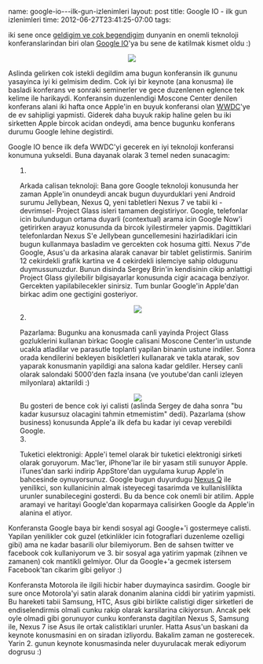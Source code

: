 name: google-io---ilk-gun-izlenimleri
layout: post
title: Google IO - ilk gun izlenimleri
time: 2012-06-27T23:41:25-07:00
tags: 

<p>iki sene once <a href="http://blog.tayfunsen.com/2010/06/google-io-ve-mobil-gelecek.html">geldigim ve cok begendigim</a> dunyanin en onemli teknoloji konferanslarindan biri olan <a href="https://developers.google.com/events/io/">Google IO</a>'ya bu sene de katilmak kismet oldu :)</p>

<div class="seperator" style="clear: both; text-align: center;"><img src="https://lh5.googleusercontent.com/-FERN_rrYspQ/T-v54tQ_sdI/AAAAAAAAAew/yt4543d2WpM/s400/IMG_20120627_232716.jpg" /></div>

<p>Aslinda gelirken cok istekli degildim ama bugun konferansin ilk gununu yasayinca iyi ki gelmisim dedim. Cok iyi bir keynote (ana konusma) ile basladi konferans ve sonraki seminerler ve gece duzenlenen eglence tek kelime ile harikaydi. Konferansin duzenlendigi Moscone Center denilen konferans alani iki hafta once Apple'in en buyuk konferansi olan <a href="http://en.wikipedia.org/wiki/WWDC">WWDC</a>'ye de ev sahipligi yapmisti. Giderek daha buyuk rakip haline gelen bu iki sirketten Apple bircok acidan ondeydi, ama bence bugunku konferans durumu Google lehine degistirdi.</p>

<p>Google IO bence ilk defa WWDC'yi gecerek en iyi teknoloji konferansi konumuna yukseldi. Buna dayanak olarak 3 temel neden sunacagim:</p>
<ol style="list-style-position: inside;"><li><p>Arkada calisan teknoloji: Bana gore Google teknoloji konusunda her zaman Apple'in onundeydi ancak bugun duyurduklari yeni Android surumu Jellybean, Nexus Q, yeni tabletleri Nexus 7 ve tabii ki -devrimsel- Project Glass isleri tamamen degistiriyor. Google, telefonlar icin bulundugun ortama duyarli (contextual) arama icin Google Now'i getirirken arayuz konusunda da bircok iyilestirmeler yapmis. Dagittiklari telefonlardan Nexus S'e Jellybean guncellemesini hazirladiklari icin bugun kullanmaya basladim ve gercekten cok hosuma gitti. Nexus 7'de Google, Asus'u da arkasina alarak canavar bir tablet gelistirmis. Sanirim 12 cekirdekli grafik kartina ve 4 cekirdekli islemciye sahip oldugunu duymussunuzdur. Bunun disinda Sergey Brin'in kendisinin cikip anlattigi Project Glass giyilebilir bilgisayarlar konusunda cigir acacaga benziyor. Gercekten yapilabilecekler sinirsiz. Tum bunlar Google'in Apple'dan birkac adim one gectigini gosteriyor.</p>
  <div class="seperator" style="clear: both; text-align: center;"><img src="https://lh6.googleusercontent.com/-fa9cSdOtVWE/T-wHDU1QlHI/AAAAAAAAAfI/pktmm5petao/s400/DSCF0199.JPG" /></div>
  </li>
  <li><p>Pazarlama: Bugunku ana konusmada canli yayinda Project Glass gozluklerini kullanan birkac Google calisani Moscone Center'in ustunde ucakla atladilar ve parasutle toplanti yapilan binanin ustune indiler. Sonra orada kendilerini bekleyen bisikletleri kullanarak ve takla atarak, sov yaparak konusmanin yapildigi ana salona kadar geldiler. Hersey canli olarak salondaki 5000'den fazla insana (ve youtube'dan canli izleyen milyonlara) aktarildi :)</p>
  <div class="seperator" style="clear: both; text-align: center;"><img src="https://lh3.googleusercontent.com/-vYGEtKKDfh8/T-wFxh6EhLI/AAAAAAAAAfA/ZZ6Ye_OS7Wc/s400/DSCF0149.JPG" /></div>
Bu gosteri de bence cok iyi calisti (aslinda Sergey de daha sonra "bu kadar kusursuz olacagini tahmin etmemistim" dedi). Pazarlama (show business) konusunda Apple'a ilk defa bu kadar iyi cevap verebildi Google.</li>
<li><p>Tuketici elektronigi: Apple'i temel olarak bir tuketici elektronigi sirketi olarak goruyorum. Mac'ler, iPhone'lar ile bir yasam stili sunuyor Apple. iTunes'dan sarki indirip AppStore'dan uygulama kurup Apple'in bahcesinde oynuyorsunuz. Google bugun duyurdugu <a href="http://www.engadget.com/2012/06/27/nexus-q-social-streaming-device-hands-on/">Nexus Q</a> ile yenilikci, son kullanicinin almak isteyecegi tasarimda ve kullanislilikta urunler sunabilecegini gosterdi. Bu da bence cok onemli bir atilim. Apple aramayi ve haritayi Google'dan koparmaya calisirken Google da Apple'in alanina el atiyor.</p></li></ol>

Konferansta Google baya bir kendi sosyal agi Google+'i gostermeye calisti. Yapilan yenilikler cok guzel (etkinlikler icin fotograflari duzenleme ozelligi gibi) ama ne kadar basarili olur bilemiyorum. Ben de sahsen twitter ve facebook cok kullaniyorum ve 3. bir sosyal aga yatirim yapmak (zihnen ve zamanen) cok mantikli gelmiyor. Olur da Google+'a gecmek istersem  Facebook'tan cikarim gibi geliyor :)

Konferansta Motorola ile ilgili hicbir haber duymayinca sasirdim. Google bir sure once Motorola'yi satin alarak donanim alanina ciddi bir yatirim yapmisti. Bu hareketi tabii Samsung, HTC, Asus gibi birlikte calistigi diger sirketleri de endiselendirmis olmali cunku rakip olarak karsilarina cikiyorsun. Ancak pek oyle olmadi gibi gorunuyor cunku konferansta dagitilan Nexus S, Samsung ile, Nexus 7 ise Asus ile ortak calistiklari urunler. Hatta Asus'un baskani da keynote konusmasini en on siradan izliyordu. Bakalim zaman ne gosterecek. Yarin 2. gunun keynote konusmasinda neler duyurulacak merak ediyorum dogrusu :)
